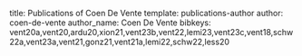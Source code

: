 title: Publications of Coen De Vente
template: publications-author
author: coen-de-vente
author_name: Coen De Vente
bibkeys: vent20a,vent20,ardu20,xion21,vent23b,vent22,lemi23,vent23c,vent18,schw22a,vent23a,vent21,gonz21,vent21a,lemi22,schw22,less20